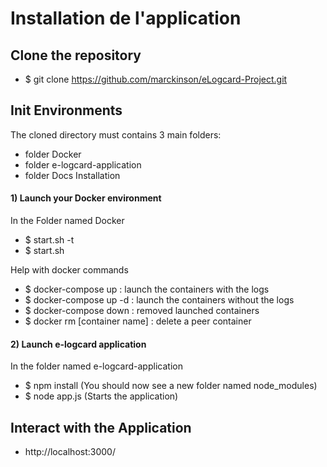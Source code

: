 # Installation de l'application




## Clone the repository 

- $ git clone https://github.com/marckinson/eLogcard-Project.git

## Init Environments

The cloned directory must contains 3 main folders:
-	folder 		Docker 
-	folder	 	e-logcard-application
-	folder		Docs Installation


#### 1) Launch your Docker environment

In the Folder named Docker
- $ start.sh -t
- $ start.sh

Help with docker commands
- $ docker-compose up				: launch the containers with the logs 
- $ docker-compose up -d			: launch the containers without the logs 
- $ docker-compose down  		    : removed launched containers 
- $ docker rm [container name]    : delete a peer container 

#### 2) Launch e-logcard application 

In the folder named e-logcard-application 

- $ npm install (You should now see a new folder named node_modules)
- $ node app.js (Starts the application)

## Interact with the Application 

- http://localhost:3000/




